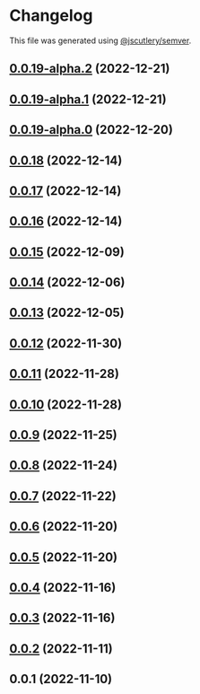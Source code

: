# Changelog

This file was generated using [@jscutlery/semver](https://github.com/jscutlery/semver).

## [0.0.19-alpha.2](https://github.com/otwld/ecosystem/compare/apps-otwld-fr-0.0.19-alpha.1...apps-otwld-fr-0.0.19-alpha.2) (2022-12-21)



## [0.0.19-alpha.1](https://github.com/otwld/ecosystem/compare/apps-otwld-fr-0.0.19-alpha.0...apps-otwld-fr-0.0.19-alpha.1) (2022-12-21)



## [0.0.19-alpha.0](https://github.com/otwld/ecosystem/compare/apps-otwld-fr-0.0.18...apps-otwld-fr-0.0.19-alpha.0) (2022-12-20)



## [0.0.18](https://github.com/otwld/ecosystem/compare/apps-otwld-fr-0.0.17...apps-otwld-fr-0.0.18) (2022-12-14)



## [0.0.17](https://github.com/otwld/ecosystem/compare/apps-otwld-fr-0.0.16...apps-otwld-fr-0.0.17) (2022-12-14)



## [0.0.16](https://github.com/otwld/ecosystem/compare/apps-otwld-fr-0.0.15...apps-otwld-fr-0.0.16) (2022-12-14)



## [0.0.15](https://github.com/otwld/ecosystem/compare/apps-otwld-fr-0.0.14...apps-otwld-fr-0.0.15) (2022-12-09)



## [0.0.14](https://github.com/otwld/ecosystem/compare/apps-otwld-fr-0.0.13...apps-otwld-fr-0.0.14) (2022-12-06)



## [0.0.13](https://github.com/otwld/ecosystem/compare/apps-otwld-fr-0.0.12...apps-otwld-fr-0.0.13) (2022-12-05)



## [0.0.12](https://github.com/otwld/ecosystem/compare/apps-otwld-fr-0.0.11...apps-otwld-fr-0.0.12) (2022-11-30)



## [0.0.11](https://github.com/otwld/ecosystem/compare/apps-otwld-fr-0.0.10...apps-otwld-fr-0.0.11) (2022-11-28)



## [0.0.10](https://github.com/otwld/ecosystem/compare/apps-otwld-fr-0.0.9...apps-otwld-fr-0.0.10) (2022-11-28)



## [0.0.9](https://github.com/otwld/ecosystem/compare/apps-otwld-fr-0.0.8...apps-otwld-fr-0.0.9) (2022-11-25)



## [0.0.8](https://github.com/otwld/ecosystem/compare/apps-otwld-fr-0.0.7...apps-otwld-fr-0.0.8) (2022-11-24)



## [0.0.7](https://github.com/otwld/ecosystem/compare/apps-otwld-fr-0.0.6...apps-otwld-fr-0.0.7) (2022-11-22)



## [0.0.6](https://github.com/otwld/ecosystem/compare/apps-otwld-fr-0.0.5...apps-otwld-fr-0.0.6) (2022-11-20)



## [0.0.5](https://github.com/otwld/ecosystem/compare/apps-otwld-fr-0.0.4...apps-otwld-fr-0.0.5) (2022-11-20)



## [0.0.4](https://github.com/otwld/ecosystem/compare/apps-otwld-fr-0.0.3...apps-otwld-fr-0.0.4) (2022-11-16)



## [0.0.3](https://github.com/otwld/ecosystem/compare/apps-otwld-fr-0.0.2...apps-otwld-fr-0.0.3) (2022-11-16)



## [0.0.2](https://github.com/otwld/ecosystem/compare/apps-otwld-fr-0.0.1...apps-otwld-fr-0.0.2) (2022-11-11)



## 0.0.1 (2022-11-10)

